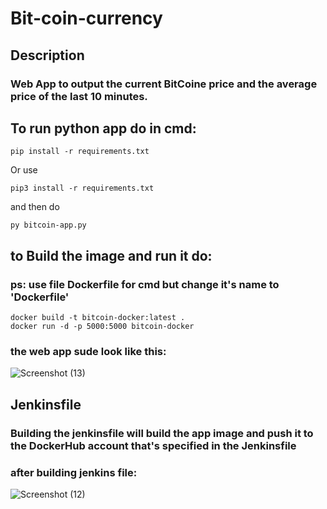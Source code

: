 # Bit-coin-currency
## Description 
### Web App to output the current BitCoine price and the average price of the last 10 minutes.
## To run python app do in cmd:
```
pip install -r requirements.txt
```
Or use
```
pip3 install -r requirements.txt
```
and then do
```
py bitcoin-app.py
```
## to Build the image and run it do:
### ps: use file Dockerfile for cmd but change it's name to 'Dockerfile'
```
docker build -t bitcoin-docker:latest .
docker run -d -p 5000:5000 bitcoin-docker
```

### the web app sude look like this:
![Screenshot (13)](https://user-images.githubusercontent.com/91056497/137638557-e17d6f8c-23d2-447f-91e3-a605341e5904.png)

## Jenkinsfile
### Building the jenkinsfile will build the app image and push it to the DockerHub account that's specified in the Jenkinsfile
### after building jenkins file:
![Screenshot (12)](https://user-images.githubusercontent.com/91056497/137638415-64bb2e75-6bbd-4609-84f0-a103cb49cb82.png)


